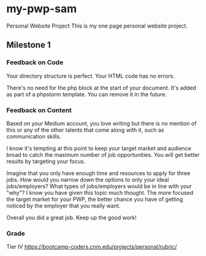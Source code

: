 # my-pwp-sam
Personal Website Project
This is my one page personal website project.

## Milestone 1

### Feedback on Code

Your directory structure is perfect. Your HTML code has no errors.

There's no need for the php block at the start of your document. It's added as part of a phpstorm template. You can remove it in the future.

### Feedback on Content

Based on your Medium account, you love writing but there is no mention of this or any of the other talents that come along with it, such as communication skills. 

I know it's tempting at this point to keep your target market and audience broad to catch the maximum number of job opportunities. You will get better results by targeting your focus.

Imagine that you only have enough time and resources to apply for three jobs. How would you narrow down the options to only your ideal jobs/employers? What types of jobs/employers would be in line with your "why"? I know you have given this topic much thought. The more focused the target market for your PWP, the better chance you have of getting noticed by the employer that you really want.

Overall you did a great job. Keep up the good work!

### Grade
Tier IV https://bootcamp-coders.cnm.edu/projects/personal/rubric/
